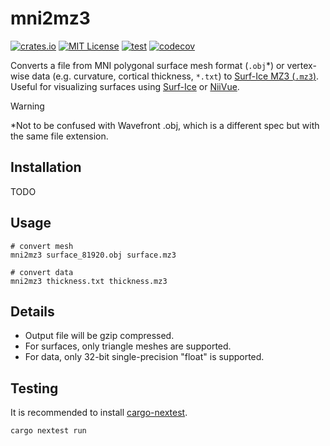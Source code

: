 # mni2mz3

[![crates.io](https://img.shields.io/crates/v/mni2mz3?label=version)](https://crates.io/crates/mni2mz3)
[![MIT License](https://img.shields.io/github/license/fnndsc/mni2mz3)](https://github.com/FNNDSC/mni2mz3/blob/main/LICENSE)
[![test](https://github.com/FNNDSC/mni2mz3/actions/workflows/test.yml/badge.svg)](https://github.com/FNNDSC/mni2mz3/actions/workflows/test.yml)
[![codecov](https://codecov.io/gh/FNNDSC/mni2mz3/branch/master/graph/badge.svg?token=1YQRZWW95S)](https://codecov.io/gh/FNNDSC/mni2mz3)


Converts a file from MNI polygonal surface mesh format (`.obj`\*) or
vertex-wise data (e.g. curvature, cortical thickness, `*.txt`)
to [Surf-Ice MZ3 (`.mz3`)](https://github.com/neurolabusc/surf-ice/tree/master/mz3).
Useful for visualizing surfaces using [Surf-Ice](https://github.com/neurolabusc/surf-ice) or [NiiVue](https://github.com/niivue/niivue).

> [!WARNING]
> \*Not to be confused with Wavefront .obj, which is a different spec but with the same file extension.

## Installation

TODO

## Usage

```shell
# convert mesh
mni2mz3 surface_81920.obj surface.mz3

# convert data
mni2mz3 thickness.txt thickness.mz3
```

## Details

- Output file will be gzip compressed.
- For surfaces, only triangle meshes are supported.
- For data, only 32-bit single-precision "float" is supported.

## Testing

It is recommended to install [cargo-nextest](https://nexte.st/).

```shell
cargo nextest run
```
